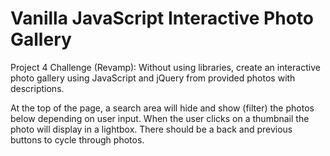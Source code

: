 # Vanilla JavaScript Interactive Photo Gallery
Project 4 Challenge (Revamp): Without using libraries, create an interactive photo gallery using JavaScript and jQuery from provided photos with descriptions.

At the top of the page, a search area will hide and show (filter) the photos below depending on user input. When the user clicks on a thumbnail the photo will display in a lightbox. There should be a back and previous buttons to cycle through photos.
